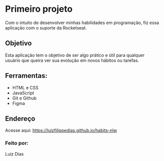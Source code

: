 <h1>Primeiro projeto</h1>

<p>Com o intuito de desenvolver minhas habilidades em programação, fiz essa aplicação com o suporte da Rocketseat.</p>

## Objetivo

<p>Esta aplicação tem o objetivo de ser algo prático e útil para qualquer usuário que queira ver sua evolução em novos hábitos ou tarefas.</p>

## Ferramentas:

- HTML e CSS
- JavaScript
- Git e Github
- Figma

## Endereço

<p>Acesse aqui: <a href="https://luizfilippedias.github.io/habits-nlw">https://luizfilippedias.github.io/habits-nlw</a></p>

### Feito por:

<p>Luiz Dias</p>

